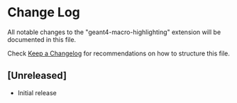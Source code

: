 # Change Log

All notable changes to the "geant4-macro-highlighting" extension will be documented in this file.

Check [Keep a Changelog](http://keepachangelog.com/) for recommendations on how to structure this file.

## [Unreleased]

- Initial release